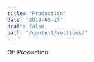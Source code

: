 ```yaml
---
title: "Production"
date: "2019-03-17"
draft: false
path: "/content/sections/"
---
```

Oh Production
